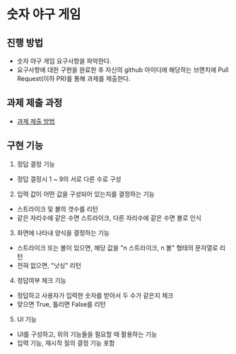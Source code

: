 # 숫자 야구 게임
## 진행 방법
* 숫자 야구 게임 요구사항을 파악한다.
* 요구사항에 대한 구현을 완료한 후 자신의 github 아이디에 해당하는 브랜치에 Pull Request(이하 PR)를 통해 과제를 제출한다.

## 과제 제출 과정
* [과제 제출 방법](https://github.com/next-step/nextstep-docs/tree/master/precourse)

## 구현 기능
1. 정답 결정 기능
* 정답 결정시 1 ~ 9의 서로 다른 수로 구성

2. 입력 값이 어떤 값을 구성되어 있는지를 결정하는 기능
* 스트라이크 및 볼의 갯수를 리턴
* 같은 자리수에 같은 수면 스트라이크, 다른 자리수에 같은 수면 볼로 인식

3. 화면에 나타내 양식을 결정하는 기능
* 스트라이크 또는 볼이 있으면, 해당 값을 "n 스트라이크, n 볼" 형태의 문자열로 리턴
* 전혀 없으면, "낫싱" 리턴

4. 정답여부 체크 기능
* 정답하고 사용자가 입력한 숫자를 받아서 두 수가 같은지 체크
* 맞으면 True, 틀리면 False를 리턴

5. UI 기능
* UI를 구성하고, 위의 기능들을 필요할 때 활용하는 기능
* 입력 기능, 재시작 질의 결정 기능 포함
